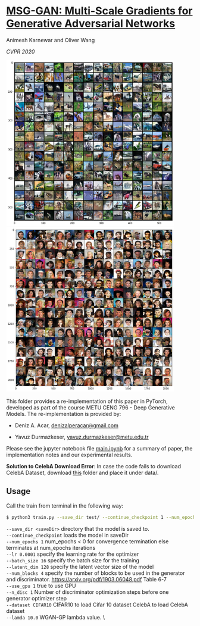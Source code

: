 # [MSG-GAN: Multi-Scale Gradients for Generative Adversarial Networks](https://arxiv.org/pdf/1903.06048.pdf)


Animesh Karnewar and Oliver Wang


*CVPR 2020*

<img src="doc/cifar10_res.png" width="450" height="auto"/>
<img src="doc/celeba_res.png" width="450" height="auto"/>

This folder provides a re-implementation of this paper in PyTorch, developed as part of the course METU CENG 796 - Deep Generative Models. The re-implementation is provided by:

* Deniz A. Acar, denizalperacar@gmail.com

* Yavuz Durmazkeser, yavuz.durmazkeser@metu.edu.tr


Please see the jupyter notebook file [main.ipynb](main.ipynb) for a summary of paper, the implementation notes and our experimental results.


**Solution to CelebA Download Error**: In case the code fails to download CelebA Dataset, download [this](https://drive.google.com/drive/folders/1hDQKv_NbYv2lk2sdBiVPQQivMWNSqTOC?usp=sharing) folder and place it under data/.


## Usage

Call the train from terminal in the following way:

```bash
$ python3 train.py --save_dir test/ --continue_checkpoint 1 --num_epochs 1 --lr 0.0001 --batch_size 16 --latent_dim 128 --num_blocks 4 --use_gpu 1 --n_disc 1 --dataset CIFAR10 --lamda 10.0
```
`--save_dir <saveDir>`  directory that the model is saved to. \
`--continue_checkpoint` loads the model in saveDir \
`--num_epochs 1`        num_epochs < 0 for convergence termination else terminates at num_epochs iterations \
`--lr 0.0001`           specify the learning rate for the optimizer \
`--batch_size 16`       specify the batch size for the training \
`--latent_dim 128`      specify the latent vector size of the model \
`--num_blocks 4`        specify the number of blocks to be used in the generator and discriminator. https://arxiv.org/pdf/1903.06048.pdf Table 6-7 \
`--use_gpu 1`           true to use GPU \
`--n_disc 1`            Number of discriminator optimization steps before one generator optimizer step \
`--dataset CIFAR10`     CIFAR10 to load Cifar 10 dataset CelebA to load CelebA dataset \
`--lamda 10.0`          WGAN-GP lambda value. \
